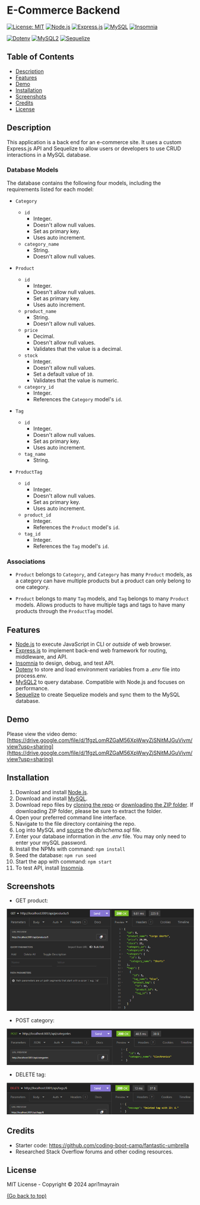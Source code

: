 # E-Commerce Backend
[![License: MIT](https://img.shields.io/badge/License-MIT-green?style=for-the-badge)](https://github.com/apri1mayrain/employee-tracker/blob/main/LICENSE)
[![Node.js](https://img.shields.io/badge/Node.js-darkgreen?style=for-the-badge)](https://nodejs.org/en)
[![Express.js](https://img.shields.io/badge/Express.js-darkgreen?style=for-the-badge)](https://expressjs.com/)
[![MySQL](https://shields.io/badge/MySQL-lightgrey?logo=mysql&style=for-the-badge&logoColor=white&labelColor=blue)](https://www.mysql.com/)
[![Insomnia](https://img.shields.io/badge/Insomnia-purple?style=for-the-badge)](https://insomnia.rest/)


[![Dotenv](https://img.shields.io/badge/NPM-dotenv-yellow?style=for-the-badge&logo=npm)](https://www.npmjs.com/package/dotenv)
[![MySQL2](https://img.shields.io/badge/NPM-mysql2-yellow?style=for-the-badge&logo=npm)](https://www.npmjs.com/package/mysql2)
[![Sequelize](https://img.shields.io/badge/NPM-sequelize-yellow?style=for-the-badge&logo=npm)](https://www.npmjs.com/package/sequelize)

## Table of Contents
- [Description](#description)
- [Features](#features)
- [Demo](#demo)
- [Installation](#installation)
- [Screenshots](#screenshots)
- [Credits](#credits)
- [License](#license)

## Description

This application is a back end for an e-commerce site. It uses a custom Express.js API and Sequelize to allow users or developers to use CRUD interactions in a MySQL database.

### Database Models

The database contains the following four models, including the requirements listed for each model:

* `Category`
  * `id`
    * Integer.
    * Doesn't allow null values.
    * Set as primary key.
    * Uses auto increment.
  * `category_name`
    * String.
    * Doesn't allow null values.

* `Product`
  * `id`
    * Integer.
    * Doesn't allow null values.
    * Set as primary key.
    * Uses auto increment.
  * `product_name`
    * String.
    * Doesn't allow null values.
  * `price`
    * Decimal.
    * Doesn't allow null values.
    * Validates that the value is a decimal.
  * `stock`
    * Integer.
    * Doesn't allow null values.
    * Set a default value of `10`.
    * Validates that the value is numeric.
  * `category_id`
    * Integer.
    * References the `Category` model's `id`.

* `Tag`
  * `id`
    * Integer.
    * Doesn't allow null values.
    * Set as primary key.
    * Uses auto increment.
  * `tag_name`
    * String.

* `ProductTag`
  * `id`
    * Integer.
    * Doesn't allow null values.
    * Set as primary key.
    * Uses auto increment.
  * `product_id`
    * Integer.
    * References the `Product` model's `id`.
  * `tag_id`
    * Integer.
    * References the `Tag` model's `id`.

### Associations

* `Product` belongs to `Category`, and `Category` has many `Product` models, as a category can have multiple products but a product can only belong to one category.

* `Product` belongs to many `Tag` models, and `Tag` belongs to many `Product` models. Allows products to have multiple tags and tags to have many products through the `ProductTag` model.

## Features

* [Node.js](https://nodejs.org/en) to execute JavaScript in CLI or *outside* of web browser.
* [Express.js](https://expressjs.com/) to implement back-end web framework for routing, middleware, and API.
* [Insomnia](https://insomnia.rest/) to design, debug, and test API.
* [Dotenv](https://www.npmjs.com/package/dotenv) to store and load environment variables from a *.env* file into process.env.
* [MySQL2](https://www.npmjs.com/package/mysql2) to query database. Compatible with Node.js and focuses on performance.
* [Sequelize](https://www.npmjs.com/package/sequelize) to create Sequelize models and sync them to the MySQL database.

## Demo

Please view the video demo: [https://drive.google.com/file/d/1fgzLomRZGaM56XpWwyZjSNitMJGuVivm/view?usp=sharing](https://drive.google.com/file/d/1fgzLomRZGaM56XpWwyZjSNitMJGuVivm/view?usp=sharing)

## Installation

1. Download and install [Node.js](https://nodejs.org/en).
2. Download and install [MySQL](https://dev.mysql.com/downloads/installer/).
3. Download repo files by [cloning the repo](https://docs.github.com/en/repositories/creating-and-managing-repositories/cloning-a-repository#cloning-a-repository) or [downloading the ZIP folder](https://github.com/apri1mayrain/e-commerce-backend/archive/refs/heads/main.zip). If downloading ZIP folder, please be sure to extract the folder.
4. Open your preferred command line interface.
5. Navigate to the file directory containing the repo.
6. Log into MySQL and [source](https://dev.mysql.com/doc/refman/8.0/en/mysql-batch-commands.html) the *db/schema.sql* file.
7. Enter your database information in the *.env* file. You may only need to enter your mySQL password.
8. Install the NPMs with command: `npm install`
9. Seed the database: `npm run seed`
10. Start the app with command: `npm start`
11. To test API, install [Insomnia](https://insomnia.rest/).

## Screenshots

* GET product:

![In Insomnia, the user gets or views a product.](./assets/get-product.png)

* POST category:

![In Insomnia, the user posts or creates a category.”](./assets/post-category.png)

* DELETE tag:

![In Insomnia, the user deletes a product.”](./assets/delete-tag.png)

## Credits

* Starter code: https://github.com/coding-boot-camp/fantastic-umbrella
* Researched Stack Overflow forums and other coding resources.

## License

MIT License - Copyright © 2024 apri1mayrain

[(Go back to top)](#e-commerce-backend)